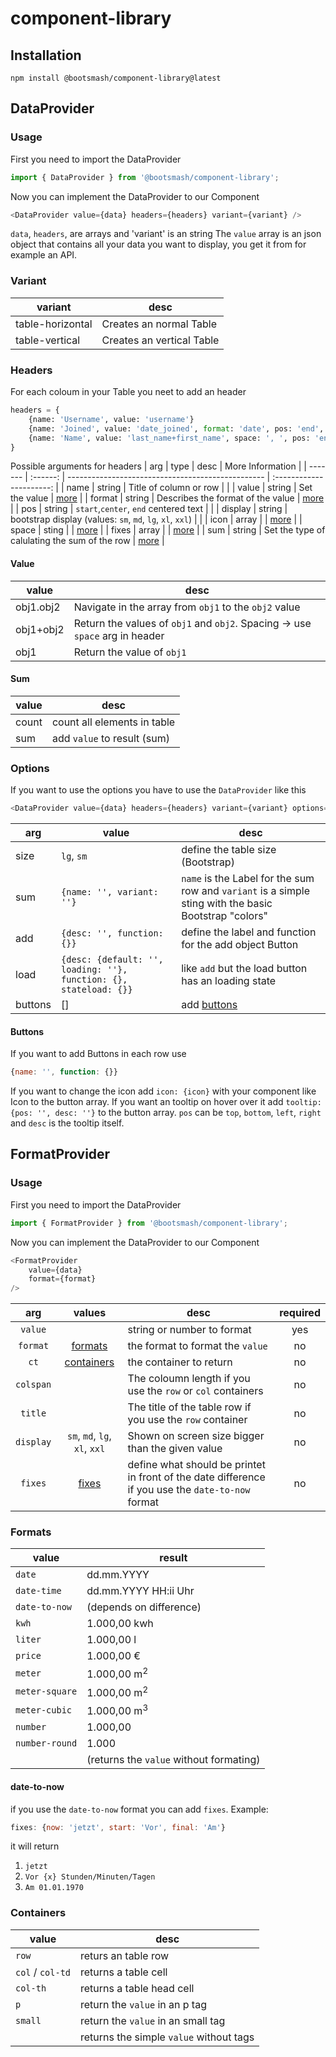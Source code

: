 # component-library
## Installation
```shell
npm install @bootsmash/component-library@latest
```

## DataProvider
### Usage
First you need to import the DataProvider
```javascript
import { DataProvider } from '@bootsmash/component-library';
```
Now you can implement the DataProvider to our Component
```javascript
<DataProvider value={data} headers={headers} variant={variant} />
```
`data`, `headers`, are arrays and 'variant' is an string
The `value` array is an json object that contains all your data you want to display, you get it from for example an API. 

### Variant
| variant          | desc                      |
| ---------------- | ------------------------- |
| table-horizontal | Creates an normal Table   |
| table-vertical   | Creates an vertical Table |

### Headers
For each coloum in your Table you neet to add an header
```python
headers = {
	{name: 'Username', value: 'username'}
	{name: 'Joined', value: 'date_joined', format: 'date', pos: 'end', display: 'md' fixes: {now: 'now', start: 'ago', final: 'at'}}
	{name: 'Name', value: 'last_name+first_name', space: ', ', pos: 'end'}
}
```

Possible arguments for headers
| arg     | type   | desc                                              | More Information       |
| ------- | :------: | ------------------------------------------------- | :----------------------: |
| name    | string | Title of column or row                           |                        |
| value   | string | Set the value                                     | [more](#Headers#Value)             |
| format  | string | Describes the format of the value                 | [more](#FormatProvider#Formats)            |
| pos     | string | `start`,`center`, `end` centered text             |                        |
| display | string | bootstrap display (values: `sm`, `md`, `lg`, `xl`, `xxl`) |                        |
| icon    | array  |                                                   | [more](#Icons)              |
| space   | sting  |                                                   | [more](#Headers#Value)             |
| fixes   | array  |                                                   | [more](#FormatProvider#Formats#date-to-now) |
| sum     | string | Set the type of calulating the sum of the row     | [more](#DataProvider#Sum)               |

#### Value
| value     | desc                                                                         |
| --------- | ---------------------------------------------------------------------------- |
| obj1.obj2 | Navigate in the array from `obj1` to the `obj2` value                        |
| obj1+obj2 | Return the values of `obj1` and `obj2`. Spacing -> use `space` arg in header |
| obj1      | Return the value of `obj1`                                                   |

#### Sum
| value | desc              |
| ----- | ----------------- |
| count | count all elements in table   |
| sum   | add `value` to result (sum) |

### Options
If you want to use the options you have to use the `DataProvider` like this
```JavaScript
<DataProvider value={data} headers={headers} variant={variant} options={options} />
```

| arg     | value                                                             | desc                                                                                                  |
| ------- | ----------------------------------------------------------------- | ----------------------------------------------------------------------------------------------------- |
| size    | `lg`, `sm`                                                        | define the table size (Bootstrap)                                                                     |
| sum     | `{name: '', variant: ''} `                                        | `name` is the Label for the sum row and `variant` is a simple sting with the basic Bootstrap "colors" |
| add     | `{desc: '', function: {}}`                                        | define the label and function for the add object Button                                               |
| load    | `{desc: {default: '', loading: ''}, function: {}, stateload: {}}` | like `add` but the load button has an loading state                                                   |
| buttons | []                                                                | add [buttons](#Options#Buttons)                                                                                                 |

#### Buttons
If you want to add Buttons in each row use
```JavaScript
{name: '', function: {}}
```
If you want to change the icon add `icon: {icon}` with your component like Icon to the button array.
If you want an tooltip on hover over it add `tooltip: {pos: '', desc: ''}` to the button array. `pos` can be `top`, `bottom`, `left`, `right` and `desc` is the tooltip itself.

## FormatProvider
### Usage
First you need to import the DataProvider
```javascript
import { FormatProvider } from '@bootsmash/component-library';
```
Now you can implement the DataProvider to our Component
```javascript
<FormatProvider 
	value={data}
	format={format}
/>
```

|    arg    |                   values                   | desc                                                                                              | required |
|:---------:|:------------------------------------------:| ------------------------------------------------------------------------------------------------- |:--------:|
|  `value`  |                                            | string or number to format                                                                        |   yes    |
| `format`  |    [formats](#FormatProvider#Formats)     | the format to format the `value`                                                                  |    no    |
|   `ct`    | [containers](#FormatProvider#Containers) | the container to return                                                                           |    no    |
| `colspan` |                                            | The coloumn length if you use the `row` or `col` containers                                       |    no    |
|  `title`  |                                            | The title of the table row if you use the `row` container                                         |    no    |
| `display` |       `sm`, `md`, `lg`, `xl`, `xxl`        | Shown on screen size bigger than the given value                                                  |    no    |
|  `fixes`  |   [fixes](#FormatProvider#date-to-now)   | define what should be printet in front of the date difference if you use the `date-to-now` format |    no    |

### Formats
| value          | result                                  |
| -------------- | --------------------------------------- |
| `date`         | dd.mm.YYYY                              |
| `date-time`    | dd.mm.YYYY HH:ii Uhr                    |
| `date-to-now`  | (depends on difference)                 |
| `kwh`          | 1.000,00 kwh                            |
| `liter`        | 1.000,00 l                              |
| `price`        | 1.000,00 €                              |
| `meter`        | 1.000,00 m<sup>2</sup>                  |
| `meter-square` | 1.000,00 m<sup>2</sup>                  |
| `meter-cubic`  | 1.000,00 m<sup>3</sup>                  |
| `number`       | 1.000,00                                |
| `number-round` | 1.000                                   |
|                | (returns the `value` without formating) |

#### date-to-now
if you use the `date-to-now` format you can add `fixes`.
Example:
```JavaScript
fixes: {now: 'jetzt', start: 'Vor', final: 'Am'}
```
it will return
1. `jetzt`
2. `Vor {x} Stunden/Minuten/Tagen`
3. `Am 01.01.1970`

### Containers
| value            | desc                               |
| ---------------- | ---------------------------------- |
| `row`            | returs an table row                |
| `col` / `col-td` | returns a table cell               |
| `col-th`         | returns a table head cell          |
| `p`              | return the `value` in an p tag     |
| `small`          | return the `value` in an small tag |
|                  | returns the simple `value` without tags                                    |
